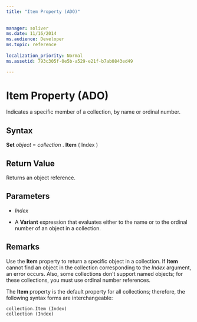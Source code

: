 ```yaml
---
title: "Item Property (ADO)"
 
 
manager: soliver
ms.date: 11/16/2014
ms.audience: Developer
ms.topic: reference
  
localization_priority: Normal
ms.assetid: 793c305f-0e5b-a529-e21f-b7ab0843ed49

---
```


# Item Property (ADO)

Indicates a specific member of a collection, by name or ordinal number.
  
## Syntax

 **Set** *object*  =  *collection*  . **Item** ( Index ) 
  
## Return Value

Returns an object reference.
  
## Parameters

-  *Index* 
    
- A **Variant** expression that evaluates either to the name or to the ordinal number of an object in a collection. 
    
## Remarks

Use the **Item** property to return a specific object in a collection. If **Item** cannot find an object in the collection corresponding to the  *Index*  argument, an error occurs. Also, some collections don't support named objects; for these collections, you must use ordinal number references. 
  
The **Item** property is the default property for all collections; therefore, the following syntax forms are interchangeable: 
  
```
collection.Item (Index)
collection (Index)

```


